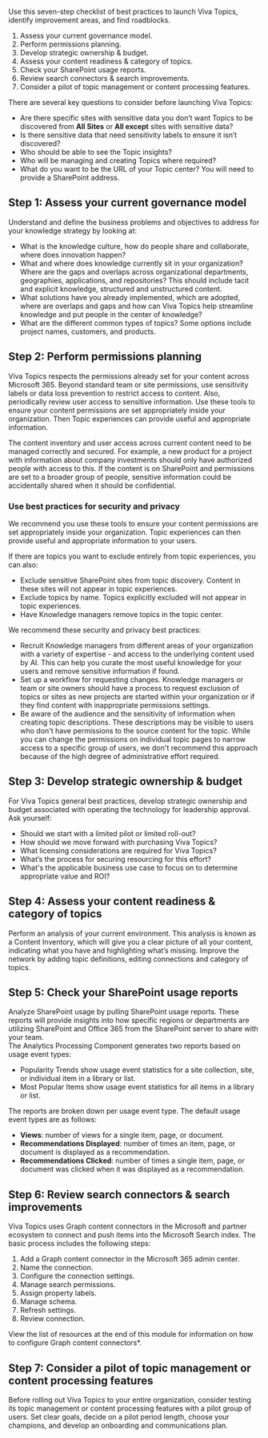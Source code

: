 Use this seven-step checklist of best practices to launch Viva Topics, identify improvement areas, and find roadblocks.  

1. Assess your current governance model.
2. Perform permissions planning.
3. Develop strategic ownership & budget.
4. Assess your content readiness & category of topics.
5. Check your SharePoint usage reports.
6. Review search connectors & search improvements.
7. Consider a pilot of topic management or content processing features.

There are several key questions to consider before launching Viva Topics: 
- Are there specific sites with sensitive data you don’t want Topics to be discovered from  **All Sites** or **All except** sites with sensitive data? 
- Is there sensitive data that need sensitivity labels to ensure it isn’t discovered? 
- Who should be able to see the Topic insights? 
- Who will be managing and creating Topics where required? 
- What do you want to be the URL of your Topic center? You will need to provide a SharePoint address.  

## Step 1: Assess your current governance model  
Understand and define the business problems and objectives to address for your knowledge strategy by looking at: 

- What is the knowledge culture, how do people share and collaborate, where does innovation happen? 
- What and where does knowledge currently sit in your organization? Where are the gaps and overlaps across organizational departments, geographies, applications, and repositories? This should include tacit and explicit knowledge, structured and unstructured content. 
- What solutions have you already implemented, which are adopted, where are overlaps and gaps and how can Viva Topics help streamline knowledge and put people in the center of knowledge?  
- What are the different common types of topics? Some options include project names, customers, and products.

## Step 2: Perform permissions planning  
Viva Topics respects the permissions already set for your content across Microsoft 365. Beyond standard team or site permissions, use sensitivity labels or data loss prevention to restrict access to content. Also, periodically review user access to sensitive information. Use these tools to ensure your content permissions are set appropriately inside your organization. Then Topic experiences can provide useful and appropriate information. 

The content inventory and user access across current content need to be managed correctly and secured. For example, a new product for a project with information about company investments should only have authorized people with access to this. If the content is on SharePoint and permissions are set to a broader group of people, sensitive information could be accidentally shared when it should be confidential.

### Use best practices for security and privacy 
We recommend you use these tools to ensure your content permissions are set appropriately inside your organization. Topic experiences can then provide useful and appropriate information to your users. 

If there are topics you want to exclude entirely from topic experiences, you can also: 

- Exclude sensitive SharePoint sites from topic discovery. Content in these sites will not appear in topic experiences. 
- Exclude topics by name. Topics explicitly excluded will not appear in topic experiences. 
- Have Knowledge managers remove topics in the topic center. 

We recommend these security and privacy best practices: 
- Recruit Knowledge managers from different areas of your organization with a variety of expertise - and access to the underlying content used by AI. This can help you curate the most useful knowledge for your users and remove sensitive information if found. 
- Set up a workflow for requesting changes. Knowledge managers or team or site owners should have a process to request exclusion of topics or sites as new projects are started within your organization or if they find content with inappropriate permissions settings. 
- Be aware of the audience and the sensitivity of information when creating topic descriptions. These descriptions may be visible to users who don't have permissions to the source content for the topic. While you can change the permissions on individual topic pages to narrow access to a specific group of users, we don't recommend this approach because of the high degree of administrative effort required. 
 
## Step 3: Develop strategic ownership & budget  

For Viva Topics general best practices, develop strategic ownership and budget associated with operating the technology for leadership approval. Ask yourself: 

- Should we start with a limited pilot or limited roll-out? 
- How should we move forward with purchasing Viva Topics? 
- What licensing considerations are required for Viva Topics? 
- What’s the process for securing resourcing for this effort? 
- What's the applicable business use case to focus on to determine appropriate value and ROI?  

## Step 4: Assess your content readiness & category of topics 

Perform an analysis of your current environment. This analysis is known as a Content Inventory, which will give you a clear picture of all your content, indicating what you have and highlighting what’s missing. Improve the network by adding topic definitions, editing connections and category of topics.  

## Step 5: Check your SharePoint usage reports  

Analyze SharePoint usage by pulling SharePoint usage reports. These reports will provide insights into how specific regions or departments are utilizing SharePoint and Office 365 from the SharePoint server to share with your team. ​  
The Analytics Processing Component generates two reports based on usage event types: 
- Popularity Trends show usage event statistics for a site collection, site, or individual item in a library or list. 
- Most Popular Items show usage event statistics for all items in a library or list. 

The reports are broken down per usage event type. The default usage event types are as follows: 
- **Views**: number of views for a single item, page, or document. 
- **Recommendations Displayed**: number of times an item, page, or document is displayed as a recommendation. 
- **Recommendations Clicked**: number of times a single item, page, or document was clicked when it was displayed as a recommendation. 

## Step 6: Review search connectors & search improvements  
Viva Topics uses Graph content connectors in the Microsoft and partner ecosystem to connect and push items into the Microsoft Search index. The basic process includes the following steps: 

1. Add a Graph content connector in the Microsoft 365 admin center.
2. Name the connection. 
3. Configure the connection settings.
4. Manage search permissions.
5. Assign property labels. 
6. Manage schema. 
7. Refresh settings. 
8. Review connection.

View the list of resources at the end of this module for information on how to configure Graph content connectors*.  

## Step 7: Consider a pilot of topic management or content processing features   

Before rolling out Viva Topics to your entire organization, consider testing its topic management or content processing features with a pilot group of users. Set clear goals, decide on a pilot period length, choose your champions, and develop an onboarding and communications plan.